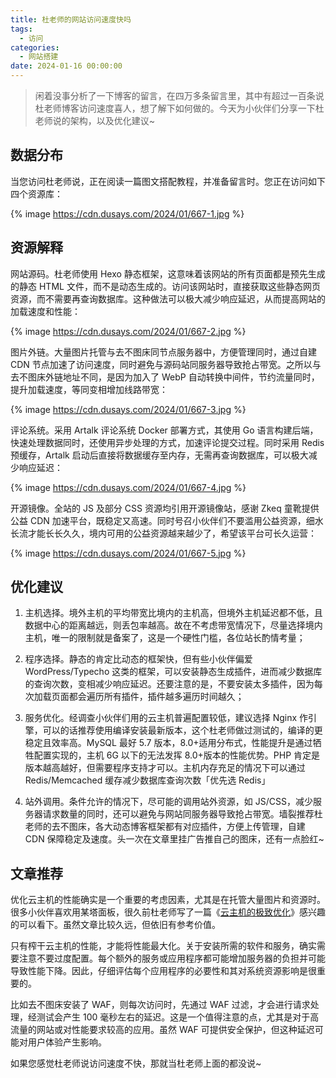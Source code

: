 ```yaml
---
title: 杜老师的网站访问速度快吗
tags:
  - 访问
categories:
  - 网站搭建
date: 2024-01-16 00:00:00
---
```


> 闲着没事分析了一下博客的留言，在四万多条留言里，其中有超过一百条说杜老师博客访问速度喜人，想了解下如何做的。今天为小伙伴们分享一下杜老师说的架构，以及优化建议~

<!-- more -->

## 数据分布

当您访问杜老师说，正在阅读一篇图文搭配教程，并准备留言时。您正在访问如下四个资源库：

{% image https://cdn.dusays.com/2024/01/667-1.jpg %}

## 资源解释

网站源码。杜老师使用 Hexo 静态框架，这意味着该网站的所有页面都是预先生成的静态 HTML 文件，而不是动态生成的。访问该网站时，直接获取这些静态网页资源，而不需要再查询数据库。这种做法可以极大减少响应延迟，从而提高网站的加载速度和性能：

{% image https://cdn.dusays.com/2024/01/667-2.jpg %}

图片外链。大量图片托管与去不图床同节点服务器中，方便管理同时，通过自建 CDN 节点加速了访问速度，同时避免与源码站同服务器导致抢占带宽。之所以与去不图床外链地址不同，是因为加入了 WebP 自动转换中间件，节约流量同时，提升加载速度，等同变相增加线路带宽：

{% image https://cdn.dusays.com/2024/01/667-3.jpg %}

评论系统。采用 Artalk 评论系统 Docker 部署方式，其使用 Go 语言构建后端，快速处理数据同时，还使用异步处理的方式，加速评论提交过程。同时采用 Redis 预缓存，Artalk 启动后直接将数据缓存至内存，无需再查询数据库，可以极大减少响应延迟：

{% image https://cdn.dusays.com/2024/01/667-4.jpg %}

开源镜像。全站的 JS 及部分 CSS 资源均引用开源镜像站，感谢 Zkeq 童靴提供公益 CDN 加速平台，既稳定又高速。同时号召小伙伴们不要滥用公益资源，细水长流才能长长久久，境内可用的公益资源越来越少了，希望该平台可长久运营：

{% image https://cdn.dusays.com/2024/01/667-5.jpg %}

## 优化建议

1. 主机选择。境外主机的平均带宽比境内的主机高，但境外主机延迟都不低，且数据中心的距离越远，则丢包率越高。故在不考虑带宽情况下，尽量选择境内主机，唯一的限制就是备案了，这是一个硬性门槛，各位站长酌情考量；

2. 程序选择。静态的肯定比动态的框架快，但有些小伙伴偏爱 WordPress/Typecho 这类的框架，可以安装静态生成插件，进而减少数据库的查询次数，变相减少响应延迟。还要注意的是，不要安装太多插件，因为每次加载页面都会遍历所有插件，插件越多遍历时间越久；

3. 服务优化。经调查小伙伴们用的云主机普遍配置较低，建议选择 Nginx 作引擎，可以的话推荐使用编译安装最新版本，这个杜老师做过测试的，编译的更稳定且效率高。MySQL 最好 5.7 版本，8.0+适用分布式，性能提升是通过牺牲配置实现的，主机 6G 以下的无法发挥 8.0+版本的性能优势。PHP 肯定是版本越高越好，但需要程序支持才可以。主机内存充足的情况下可以通过 Redis/Memcached 缓存减少数据库查询次数「优先选 Redis」

4. 站外调用。条件允许的情况下，尽可能的调用站外资源，如 JS/CSS，减少服务器请求数量的同时，还可以避免与网站同服务器导致抢占带宽。墙裂推荐杜老师的去不图床，各大动态博客框架都有对应插件，方便上传管理，自建 CDN 保障稳定及速度。头一次在文章里挂广告推自己的图床，还有一点脸红~

## 文章推荐

优化云主机的性能确实是一个重要的考虑因素，尤其是在托管大量图片和资源时。很多小伙伴喜欢用某塔面板，很久前杜老师写了一篇《[云主机的极致优化](https://dusays.com/60/)》感兴趣的可以看下。虽然文章比较久远，但依旧有参考价值。

只有榨干云主机的性能，才能将性能最大化。关于安装所需的软件和服务，确实需要注意不要过度配置。每个额外的服务或应用程序都可能增加服务器的负担并可能导致性能下降。因此，仔细评估每个应用程序的必要性和其对系统资源影响是很重要的。

比如去不图床安装了 WAF，则每次访问时，先通过 WAF 过滤，才会进行请求处理，经测试会产生 100 毫秒左右的延迟。这是一个值得注意的点，尤其是对于高流量的网站或对性能要求较高的应用。虽然 WAF 可提供安全保护，但这种延迟可能对用户体验产生影响。

如果您感觉杜老师说访问速度不快，那就当杜老师上面的都没说~
